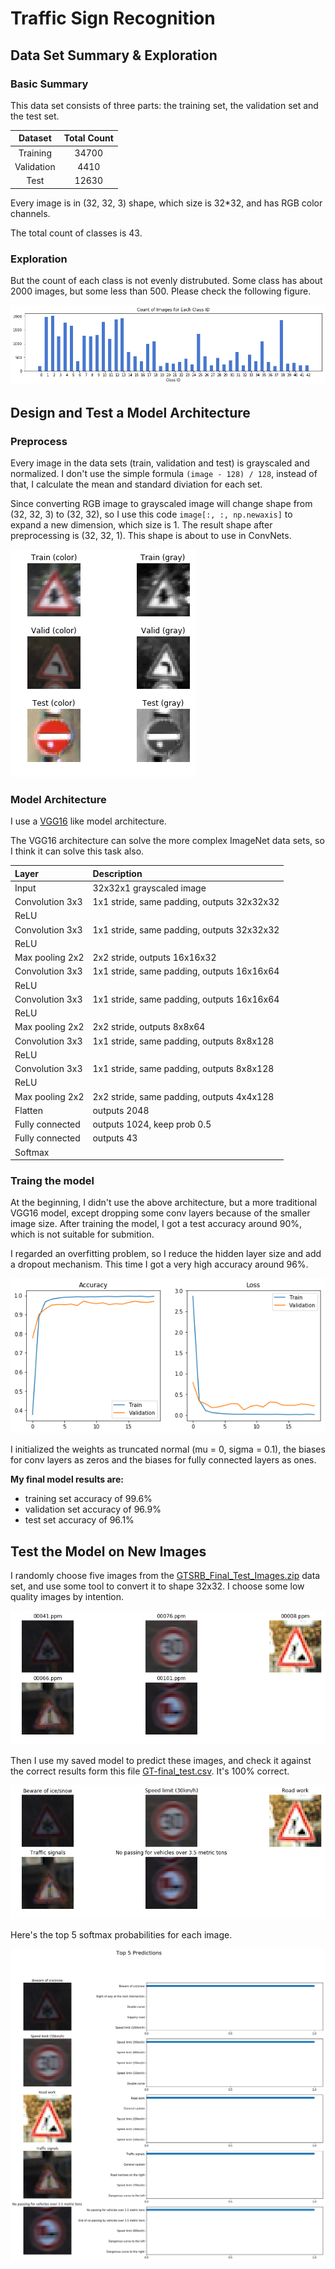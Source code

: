 # Traffic Sign Recognition

## Data Set Summary & Exploration

### Basic Summary

This data set consists of three parts: the training set, the validation set and the test set.

| Dataset       		| Total Count	   				|
|:-----------------:|:---------------------:|
| Training         	| 34700   							|
| Validation     	  | 4410     	            |
| Test    					|	12630									|

Every image is in (32, 32, 3) shape, which size is 32*32, and has RGB color channels.

The total count of classes is 43.

### Exploration

But the count of each class is not evenly distrubuted. Some class has about 2000 images, but some less than 500. Please check the following figure.

![Exploration](./writeup_images/exploration.png)

## Design and Test a Model Architecture

### Preprocess

Every image in the data sets (train, validation and test) is grayscaled and normalized. I don't use the simple formula `(image - 128) / 128`, instead of that, I calculate the mean and standard diviation for each set.

Since converting RGB image to grayscaled image will change shape from (32, 32, 3) to (32, 32), so I use this code `image[:, :, np.newaxis]` to expand a new dimension, which size is 1. The result shape after preprocessing is (32, 32, 1). This shape is about to use in ConvNets.

![Randomly Choosed Images](./writeup_images/random_images.png)

### Model Architecture

I use a [VGG16](https://www.cs.toronto.edu/~frossard/post/vgg16/) like model architecture.

The VGG16 architecture can solve the more complex ImageNet data sets, so I think it can solve this task also.

| Layer         		    | Description	        					                |
|:----------------------|:----------------------------------------------|
| Input         		    | 32x32x1 grayscaled image   							      |
| Convolution 3x3     	| 1x1 stride, same padding, outputs 32x32x32 	  |
| ReLU                  |                                               |
| Convolution 3x3				|	1x1 stride, same padding, outputs 32x32x32		|
| ReLU                  |                                               |
| Max pooling 2x2	      | 2x2 stride, outputs 16x16x32 				          |
| Convolution 3x3     	| 1x1 stride, same padding, outputs 16x16x64 	  |
| ReLU                  |                                               |
| Convolution 3x3				|	1x1 stride, same padding, outputs 16x16x64		|
| ReLU                  |                                               |
| Max pooling 2x2	      | 2x2 stride, outputs 8x8x64 				            |
| Convolution 3x3     	| 1x1 stride, same padding, outputs 8x8x128 	  |
| ReLU                  |                                               |
| Convolution 3x3				|	1x1 stride, same padding, outputs 8x8x128		  |
| ReLU                  |                                               |
| Max pooling 2x2	      | 2x2 stride, same padding, outputs 4x4x128 		|
| Flatten               | outputs 2048                                  |
| Fully connected		    | outputs 1024, keep prob 0.5                		|
| Fully connected				| outputs 43        									          |
|	Softmax     					|	                        											|

### Traing the model

At the beginning, I didn't use the above architecture, but a more traditional VGG16 model, except dropping some conv layers because of the smaller image size. After training the model, I got a test accuracy around 90%, which is not suitable for submition.

I regarded an overfitting problem, so I reduce the hidden layer size and add a dropout mechanism. This time I got a very high accuracy around 96%.

![Loss & Accuracy](./writeup_images/loss_acc.png)

I initialized the weights as truncated normal (mu = 0, sigma = 0.1), the biases for conv layers as zeros and the biases for fully connected layers as ones.

**My final model results are:**
* training set accuracy of 99.6%
* validation set accuracy of 96.9%
* test set accuracy of 96.1%

## Test the Model on New Images

I randomly choose five images from the [GTSRB_Final_Test_Images.zip](http://benchmark.ini.rub.de/Dataset/GTSRB_Final_Test_Images.zip) data set, and use some tool to convert it to shape 32x32. I choose some low quality images by intention.

![Sample Images](./writeup_images/sample_images.png)

Then I use my saved model to predict these images, and check it against the correct results form this file [GT-final_test.csv](http://benchmark.ini.rub.de/Dataset/GTSRB_Final_Test_GT.zip). It's 100% correct.

![Predicted Results](./writeup_images/predicted_results.png)

Here's the top 5 softmax probabilities for each image.

![Top 5 Softmax Probabilities](./writeup_images/top_5.png)
